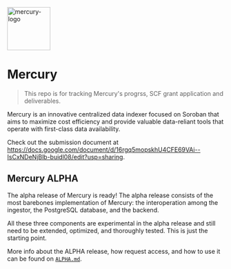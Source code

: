 <img src="https://github.com/xycloo/mercury-scf/assets/70587974/a60f1906-643d-49f4-92e7-7f4d605164cc" alt="mercury-logo" width="100" />

# Mercury

> This repo is for tracking Mercury's progrss, SCF grant application and deliverables.

Mercury is an innovative centralized data indexer focused on Soroban that aims to maximize cost efficiency and provide valuable data-reliant tools that operate with first-class data availability. 

Check out the submission document at https://docs.google.com/document/d/16rgq5mopskhU4CFE69VAi--IsCxNDeNjBlb-buidl08/edit?usp=sharing.


## Mercury ALPHA

The alpha release of Mercury is ready! The alpha release consists of the most barebones implementation of Mercury: the interoperation among the ingestor, the PostgreSQL database, and the backend.

All these three components are experimental in the alpha release and still need to be extended, optimized, and thoroughly tested. This is just the starting point.

More info about the ALPHA release, how request access, and how to use it can be found on [`ALPHA.md`](./ALPHA.md). 
